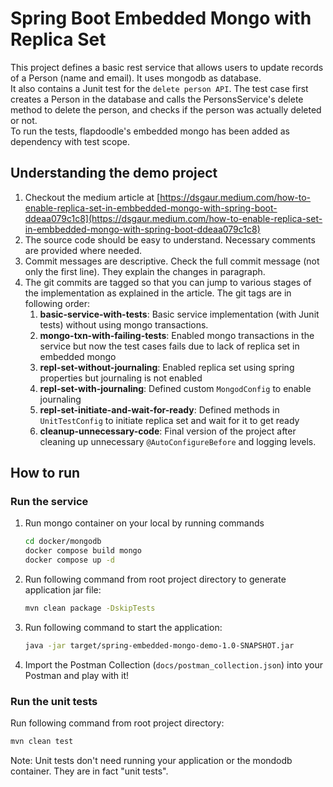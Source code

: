 # Spring Boot Embedded Mongo with Replica Set

This project defines a basic rest service that allows users to update records of a Person (name and email). It uses
mongodb as database.
<br/>
It also contains a Junit test for the `delete person API`. The test case first creates a Person in the database and
calls the PersonsService's delete method to delete the person, and checks if the person was actually deleted or not.
<br/>
To run the tests, flapdoodle's embedded mongo has been added as dependency with test scope.

## Understanding the demo project

1. Checkout the medium article
   at [https://dsgaur.medium.com/how-to-enable-replica-set-in-embbedded-mongo-with-spring-boot-ddeaa079c1c8](https://dsgaur.medium.com/how-to-enable-replica-set-in-embbedded-mongo-with-spring-boot-ddeaa079c1c8)
2. The source code should be easy to understand. Necessary comments are provided where needed.
3. Commit messages are descriptive. Check the full commit message (not only the first line). They explain the changes in
   paragraph.
3. The git commits are tagged so that you can jump to various stages of the implementation as explained in the article.
   The git tags are in following order:
    1. **basic-service-with-tests**: Basic service implementation (with Junit tests) without using mongo transactions.
    2. **mongo-txn-with-failing-tests**: Enabled mongo transactions in the service but now the test cases fails due to
       lack of replica set in embedded mongo
    3. **repl-set-without-journaling**: Enabled replica set using spring properties but journaling is not enabled
    4. **repl-set-with-journaling**: Defined custom `MongodConfig` to enable journaling
    5. **repl-set-initiate-and-wait-for-ready**: Defined methods in `UnitTestConfig` to initiate replica set and wait
       for it to get ready
    6. **cleanup-unnecessary-code**: Final version of the project after cleaning up unnecessary `@AutoConfigureBefore`
       and logging levels.

## How to run

### Run the service

1. Run mongo container on your local by running commands
    ```bash
    cd docker/mongodb
    docker compose build mongo
    docker compose up -d
    ```
2. Run following command from root project directory to generate application jar file:
    ```bash 
    mvn clean package -DskipTests
    ``` 
3. Run following command to start the application:
   ```bash
   java -jar target/spring-embedded-mongo-demo-1.0-SNAPSHOT.jar
   ```
4. Import the Postman Collection (`docs/postman_collection.json`) into your Postman and play with it!

### Run the unit tests

Run following command from root project directory:

```bash
mvn clean test
```

Note: Unit tests don't need running your application or the mondodb container. They are in fact "unit tests".
